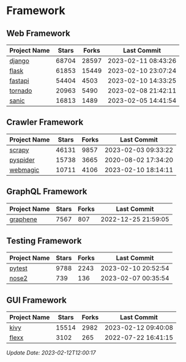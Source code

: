 # Framework

## Web Framework
| Project Name | Stars | Forks | Last Commit |
| ------------ | ----- | ----- | ----------- |
| [django](https://github.com/django/django) | 68704 | 28597 | 2023-02-11 08:43:26 |
| [flask](https://github.com/pallets/flask) | 61853 | 15449 | 2023-02-10 23:07:24 |
| [fastapi](https://github.com/tiangolo/fastapi) | 54404 | 4503 | 2023-02-10 14:33:25 |
| [tornado](https://github.com/tornadoweb/tornado) | 20963 | 5490 | 2023-02-08 21:42:11 |
| [sanic](https://github.com/sanic-org/sanic) | 16813 | 1489 | 2023-02-05 14:41:54 |

## Crawler Framework
| Project Name | Stars | Forks | Last Commit |
| ------------ | ----- | ----- | ----------- |
| [scrapy](https://github.com/scrapy/scrapy) | 46131 | 9857 | 2023-02-03 09:33:22 |
| [pyspider](https://github.com/binux/pyspider) | 15738 | 3665 | 2020-08-02 17:34:20 |
| [webmagic](https://github.com/code4craft/webmagic) | 10711 | 4106 | 2023-02-10 18:14:11 |

## GraphQL Framework
| Project Name | Stars | Forks | Last Commit |
| ------------ | ----- | ----- | ----------- |
| [graphene](https://github.com/graphql-python/graphene) | 7567 | 807 | 2022-12-25 21:59:05 |

## Testing Framework
| Project Name | Stars | Forks | Last Commit |
| ------------ | ----- | ----- | ----------- |
| [pytest](https://github.com/pytest-dev/pytest) | 9788 | 2243 | 2023-02-10 20:52:54 |
| [nose2](https://github.com/nose-devs/nose2) | 739 | 136 | 2023-02-07 00:35:54 |

## GUI Framework
| Project Name | Stars | Forks | Last Commit |
| ------------ | ----- | ----- | ----------- |
| [kivy](https://github.com/kivy/kivy) | 15514 | 2982 | 2023-02-12 09:40:08 |
| [flexx](https://github.com/flexxui/flexx) | 3102 | 265 | 2022-07-22 16:41:15 |

*Update Date: 2023-02-12T12:00:17*